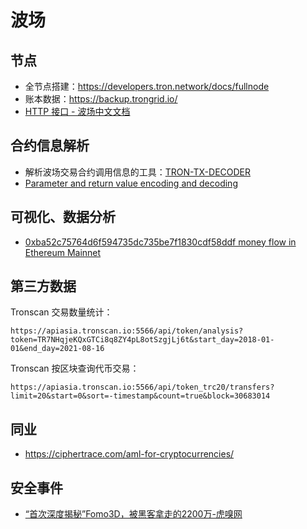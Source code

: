 # 波场

## 节点

- 全节点搭建：https://developers.tron.network/docs/fullnode
- 账本数据：https://backup.trongrid.io/
- [HTTP 接口 - 波场中文文档](https://tronprotocol.github.io/documentation-zh/api/http/#http-api)

## 合约信息解析

- 解析波场交易合约调用信息的工具：[TRON-TX-DECODER](https://tron-decoder.github.io/)
- [Parameter and return value encoding and decoding](https://developers.tron.network/docs/parameter-and-return-value-encoding-and-decoding)

## 可视化、数据分析

- [0xba52c75764d6f594735dc735be7f1830cdf58ddf money flow in Ethereum Mainnet](https://explorer.bitquery.io/ethereum/address/0xba52c75764d6f594735dc735be7f1830cdf58ddf/graph)

## 第三方数据

Tronscan 交易数量统计：

    https://apiasia.tronscan.io:5566/api/token/analysis?token=TR7NHqjeKQxGTCi8q8ZY4pL8otSzgjLj6t&start_day=2018-01-01&end_day=2021-08-16

Tronscan 按区块查询代币交易：

    https://apiasia.tronscan.io:5566/api/token_trc20/transfers?limit=20&start=0&sort=-timestamp&count=true&block=30683014

## 同业

- https://ciphertrace.com/aml-for-cryptocurrencies/

## 安全事件

- [“首次深度揭秘”Fomo3D，被黑客拿走的2200万-虎嗅网](https://www.huxiu.com/article/259082.html)
